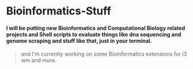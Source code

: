 # Bioinformatics-Stuff
#### I will be putting new Bioinformatics and Computational Biology related projects and Shell scripts to evaluate things like dna sequencing and genome scraping and stuff like that, just in your terminal.

> and I'm currently working on some Bioinformatics extensions for i3 wm and more.
